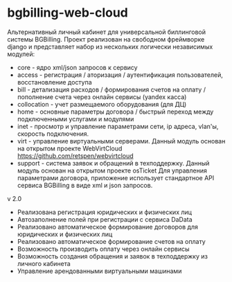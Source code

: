 # bgbilling-web-cloud
Альтернативный личный кабинет для универсальной биллинговой системы BGBilling. Проект реализован на свободном фреймворке django и представляет набор из нескольких логически независимых модулей:

* core - ядро xml/json запросов к сервису
* access - регистрация / аторизация / аутентификация пользователей, восстановление доступа
* bill - детализация расходов / формирования счетов на оплату / пополнение счета через онлайн сервисы (yandex касса)
* collocation - учет размещаемого оборудования (для ДЦ)
* home - основные параметры договора / быстрый переход между подключенными услугами и модулями
* inet - просмотр и управление параметрами сети, ip адреса, vlan'ы, скорость подключения.
* virt - управление виртуальными серверами. Данный модуль основан на открытом проекте WebVirtCloud https://github.com/retspen/webvirtcloud
* support - система заявок и обращений в техподдержку. Данный модуль основан на открытом проекте osTicket
Для управления параметрами договора, приложение использует стандартное API сервиса BGBilling в виде xml и json запросов.

v 2.0
* Реализована регистрация юридических и физических лиц
* Автозаполнение полей при регистрации с сервиса DaData
* Реализовано автоматическое формирование договоров для юридических и физических лиц
* Реализовано автоматическое формирование счетов на оплату
* Возможность производить оплату через онлайн сервисы
* Возможность создания обращения и заявок в техподдержку из личного кабинета
* Управление арендованными виртуальными машинами
